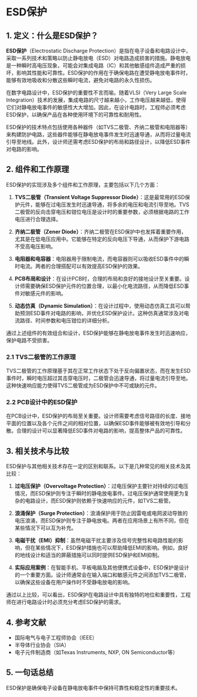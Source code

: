 # ESD保护

## 1. 定义：什么是**ESD保护**？
**ESD保护**（Electrostatic Discharge Protection）是指在电子设备和电路设计中，采取一系列技术和策略以防止静电放电（ESD）对电路造成损害的措施。静电放电是一种瞬时高电压现象，可能会对集成电路（IC）和其他敏感组件造成严重的损坏，影响其性能和可靠性。ESD保护的作用在于确保电路在遭受静电放电事件时，能够有效地吸收和分散这些瞬时电流，避免对电路的永久性损伤。

在数字电路设计中，ESD保护的重要性不言而喻。随着VLSI（Very Large Scale Integration）技术的发展，集成电路的尺寸越来越小，工作电压越来越低，使得它们对静电放电事件的敏感性大大增加。因此，在设计电路时，工程师必须考虑ESD保护，以确保产品在各种使用环境下的可靠性和耐用性。

ESD保护的技术特点包括使用各种器件（如TVS二极管、齐纳二极管和电阻器等）来构建防护电路，这些器件能够在静电放电事件发生时迅速导通，从而将过量电流引导至地线。此外，设计师还需考虑ESD保护的布局和路径设计，以降低ESD事件对电路的影响。

## 2. 组件和工作原理
ESD保护的实现涉及多个组件和工作原理，主要包括以下几个方面：

1. **TVS二极管（Transient Voltage Suppressor Diode）**：这是最常用的ESD保护元件，能够在过电压发生时迅速导通，将多余的电压和电流引导至地。TVS二极管的反向击穿电压和钳位电压是设计时的重要参数，必须根据电路的工作电压进行合理选择。

2. **齐纳二极管（Zener Diode）**：齐纳二极管在ESD保护中也发挥着重要作用，尤其是在低电压应用中。它能够在特定的反向电压下导通，从而保护下游电路不受高电压影响。

3. **电阻器和电容器**：电阻器用于限制电流，而电容器则可以吸收ESD事件中的瞬时电流。两者的合理搭配可以有效提高ESD保护的效果。

4. **PCB布局和设计**：在设计PCB时，合理的布局和良好的接地设计至关重要。设计师需要确保ESD保护元件的位置合理，以最小化电流路径，从而降低ESD事件对敏感元件的影响。

5. **动态仿真（Dynamic Simulation）**：在设计过程中，使用动态仿真工具可以帮助预测ESD事件对电路的影响，并优化ESD保护设计。这种仿真通常涉及对电流路径、时间参数和电压钳位的详细分析。

通过上述组件的有效组合和设计，ESD保护能够在静电放电事件发生时迅速响应，保护电路不受损害。

### 2.1 TVS二极管的工作原理
TVS二极管的工作原理基于其在正常工作状态下处于反向偏置状态，而在发生ESD事件时，瞬时电压超过其击穿电压时，二极管会迅速导通，将过量电流引导至地。这种快速响应能力使得TVS二极管成为ESD保护中不可或缺的元件。

### 2.2 PCB设计中的ESD保护
在PCB设计中，ESD保护的布局至关重要。设计师需要考虑信号路径的长度、接地平面的位置以及各个元件之间的相对位置，以确保ESD事件能够被有效地引导和分散。合理的设计可以显著降低ESD事件对电路的影响，提高整体产品的可靠性。

## 3. 相关技术与比较
ESD保护与其他相关技术存在一定的区别和联系。以下是几种常见的相关技术及其比较：

1. **过电压保护（Overvoltage Protection）**：过电压保护主要针对持续的过电压情况，而ESD保护则专注于瞬时的静电放电事件。过电压保护通常使用更为复杂的电路设计，而ESD保护则依赖于快速响应的元件，如TVS二极管。

2. **浪涌保护（Surge Protection）**：浪涌保护用于防止因雷电或电网波动导致的电压浪涌，而ESD保护则专注于静电放电。两者在应用场景上有所不同，但在某些情况下可以互为补充。

3. **电磁干扰（EMI）抑制**：虽然电磁干扰主要涉及信号完整性和电路性能的影响，但在某些情况下，ESD保护措施也可以帮助降低EMI的影响。例如，良好的地线设计和适当的屏蔽措施可以同时提供ESD保护和EMI抑制。

4. **实际应用案例**：在智能手机、平板电脑及其他便携式设备中，ESD保护是设计的一个重要方面。设计师通常会在输入端口和敏感元件之间添加TVS二极管，以确保这些设备在用户操作时不受静电放电的影响。

通过以上比较，可以看出，ESD保护在电路设计中具有独特的地位和重要性，工程师在进行电路设计时必须充分考虑ESD保护的需求。

## 4. 参考文献
- 国际电气与电子工程师协会（IEEE）
- 半导体行业协会（SIA）
- 电子元件制造商（如Texas Instruments, NXP, ON Semiconductor等）

## 5. 一句话总结
ESD保护是确保电子设备在静电放电事件中保持可靠性和稳定性的重要技术。